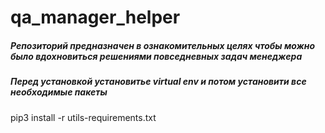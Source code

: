 # qa_manager_helper

##### Репозиторий предназначен в ознакомительных целях чтобы можно было вдохновиться решениями повседневных задач менеджера

##### Перед установкой установитье virtual env и потом установити все необходимые пакеты

pip3 install -r utils-requirements.txt



